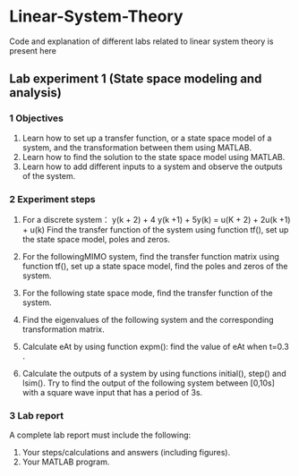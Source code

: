 # Linear-System-Theory
Code and explanation of different labs related to linear system theory is present here

## Lab experiment 1 (State space modeling and analysis)
### 1 Objectives
1) Learn how to set up a transfer function, or a state space model of a system, and the
transformation between them using MATLAB.
2) Learn how to find the solution to the state space model using MATLAB.
3) Learn how to add different inputs to a system and observe the outputs of the system.
### 2 Experiment steps
1) For a discrete system：
y(k + 2) + 4 y(k +1) + 5y(k) = u(K + 2) + 2u(k +1) + u(k)
Find the transfer function of the system using function tf(), set up the state space
model, poles and zeros.

2) For the followingMIMO system, find the transfer function matrix using function
tf(), set up a state space model, find the poles and zeros of the system.

3) For the following state space mode, find the transfer function of the system.

4) Find the eigenvalues of the following system and the corresponding transformation
matrix.
5) Calculate eAt by using function expm(): find the value of eAt when t=0.3 .

6) Calculate the outputs of a system by using functions initial(), step() and lsim().
Try to find the output of the following system between [0,10s] with a square wave
input that has a period of 3s.

### 3 Lab report
A complete lab report must include the following:
1) Your steps/calculations and answers (including figures).
2) Your MATLAB program.
